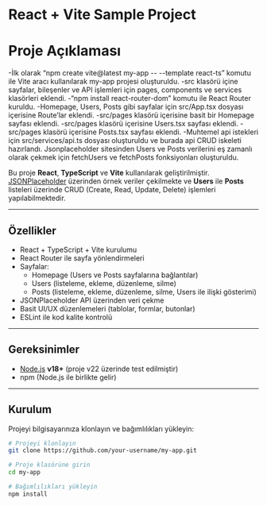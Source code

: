 # React + Vite Sample Project

# Proje Açıklaması

-İlk olarak “npm create vite@latest my-app -- --template react-ts” komutu ile Vite aracı kullanılarak my-app projesi oluşturuldu.
-src klasörü içine sayfalar, bileşenler ve API işlemleri için pages, components ve services klasörleri eklendi.
-“npm install react-router-dom” komutu ile React Router kuruldu.
-Homepage, Users, Posts gibi sayfalar için src/App.tsx dosyası içerisine Route’lar eklendi.
-src/pages klasörü içerisine basit bir Homepage sayfası eklendi.
-src/pages klasörü içerisine Users.tsx sayfası eklendi.
-src/pages klasörü içerisine Posts.tsx sayfası eklendi.
-Muhtemel api istekleri için src/services/api.ts dosyası oluşturuldu ve burada api CRUD iskeleti hazırlandı. Jsonplaceholder sitesinden Users ve Posts verilerini eş zamanlı olarak çekmek için fetchUsers ve fetchPosts fonksiyonları oluşturuldu.


Bu proje **React**, **TypeScript** ve **Vite** kullanılarak geliştirilmiştir.  
[JSONPlaceholder](https://jsonplaceholder.typicode.com/) üzerinden örnek veriler çekilmekte ve **Users** ile **Posts** listeleri üzerinde CRUD (Create, Read, Update, Delete) işlemleri yapılabilmektedir.

---

## Özellikler
- React + TypeScript + Vite kurulumu
- React Router ile sayfa yönlendirmeleri
- Sayfalar:
  - Homepage (Users ve Posts sayfalarına bağlantılar)
  - Users (listeleme, ekleme, düzenleme, silme)
  - Posts (listeleme, ekleme, düzenleme, silme, Users ile ilişki gösterimi)
- JSONPlaceholder API üzerinden veri çekme
- Basit UI/UX düzenlemeleri (tablolar, formlar, butonlar)
- ESLint ile kod kalite kontrolü

---

## Gereksinimler
- [Node.js](https://nodejs.org/) **v18+** (proje v22 üzerinde test edilmiştir)
- npm (Node.js ile birlikte gelir)

---

## Kurulum
Projeyi bilgisayarınıza klonlayın ve bağımlılıkları yükleyin:

```bash
# Projeyi klonlayın
git clone https://github.com/your-username/my-app.git

# Proje klasörüne girin
cd my-app

# Bağımlılıkları yükleyin
npm install
